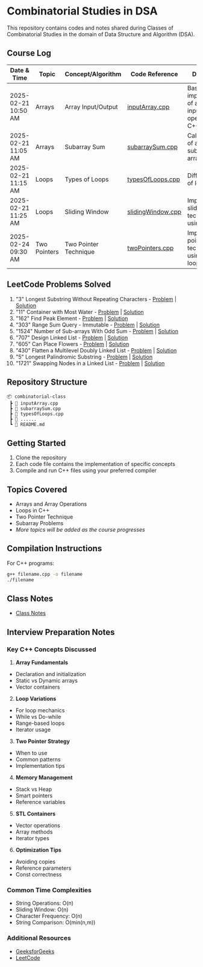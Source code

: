 # Combinatorial Studies in DSA
This repository contains codes and notes shared during Classes of Combinatorial Studies in the domain of Data Structure and Algorithm (DSA).

## Course Log

| Date & Time | Topic | Concept/Algorithm | Code Reference | Description |
|-------------|-------|------------------|----------------|-------------|
| 2025-02-21 10:50 AM | Arrays | Array Input/Output | [inputArray.cpp](inputArray.cpp) | Basic implementation of array input/output operations in C++ |
| 2025-02-21 11:05 AM | Arrays | Subarray Sum | [subarraySum.cpp](subarraySum.cpp) | Calculate sum of all possible subarrays in an array |
| 2025-02-21 11:15 AM | Loops | Types of Loops | [typesOfLoops.cpp](typesOfLoops.cpp) | Different types of loops in C++ |
| 2025-02-21 11:25 AM | Loops | Sliding Window | [slidingWindow.cpp](slidingWindow.cpp) | Implement sliding window technique using for loop |
| 2025-02-24 09:30 AM | Two Pointers | Two Pointer Technique | [twoPointers.cpp](twoPointers.cpp) | Implement two pointer technique using while loop |

## LeetCode Problems Solved
1. "3" Longest Substring Without Repeating Characters - [Problem](https://leetcode.com/problems/longest-substring-without-repeating-characters/) | [Solution](lengthOfLongestSubstring.cpp)
2. "11" Container with Most Water - [Problem](https://leetcode.com/problems/container-with-most-water/) | [Solution](maxArea.cpp)
3. "162" Find Peak Element - [Problem](https://leetcode.com/problems/find-peak-element/) | [Solution](findPeakElement.cpp)
4. "303" Range Sum Query - Immutable - [Problem](https://leetcode.com/problems/range-sum-query-immutable/) | [Solution](NumArray.cpp)
5. "1524" Number of Sub-arrays With Odd Sum - [Problem](https://leetcode.com/problems/number-of-sub-arrays-with-odd-sum/) | [Solution](numOfSubarrays.cpp)
6. "707" Design Linked List - [Problem](https://leetcode.com/problems/design-linked-list/) | [Solution](MyLinkedList.cpp)
7. "605" Can Place Flowers - [Problem](https://leetcode.com/problems/can-place-flowers/) | [Solution](canPlaceFlowers.cpp)
8. "430" Flatten a Multilevel Doubly Linked List - [Problem](https://leetcode.com/problems/flatten-a-multilevel-doubly-linked-list/) | [Solution](flatten.cpp)
9. "5" Longest Palindromic Substring - [Problem](https://leetcode.com/problems/longest-palindromic-substring/) | [Solution](longestPalindrome.cpp)
10. "1721" Swapping Nodes in a Linked List - [Problem](https://leetcode.com/problems/swapping-nodes-in-a-linked-list/) | [Solution](swapNodes.cpp)


## Repository Structure
```
📦 combinatorial-class
 ┣ 📜 inputArray.cpp
 ┣ 📜 subarraySum.cpp
 ┣ 📜 typesOfLoops.cpp
 ┣ 📜 ......
 ┗ 📜 README.md
```

## Getting Started
1. Clone the repository
2. Each code file contains the implementation of specific concepts
3. Compile and run C++ files using your preferred compiler

## Topics Covered
- Arrays and Array Operations
- Loops in C++
- Two Pointer Technique
- Subarray Problems
- *More topics will be added as the course progresses*

## Compilation Instructions
For C++ programs:
```bash
g++ filename.cpp -o filename
./filename
```
## Class Notes
- [Class Notes](classNotes.md)

## Interview Preparation Notes
### Key C++ Concepts Discussed
1. **Array Fundamentals**
  - Declaration and initialization
  - Static vs Dynamic arrays
  - Vector containers

2. **Loop Variations**
  - For loop mechanics
  - While vs Do-while
  - Range-based loops
  - Iterator usage

3. **Two Pointer Strategy**
  - When to use
  - Common patterns
  - Implementation tips

4. **Memory Management**
  - Stack vs Heap
  - Smart pointers
  - Reference variables

5. **STL Containers**
  - Vector operations
  - Array methods
  - Iterator types

6. **Optimization Tips**
  - Avoiding copies
  - Reference parameters
  - Const correctness

### Common Time Complexities
- String Operations: O(n)
- Sliding Window: O(n)
- Character Frequency: O(n)
- String Comparison: O(min(n,m))

### Additional Resources
- [GeeksforGeeks](https://www.geeksforgeeks.org/)
- [LeetCode](https://leetcode.com/)